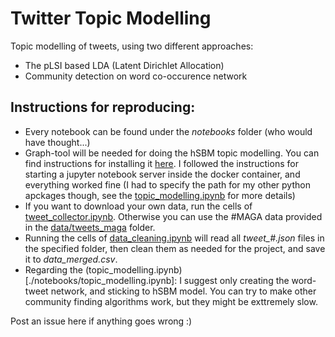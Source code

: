 # Twitter Topic Modelling

Topic modelling of tweets, using two different approaches:
- The pLSI based LDA (Latent Dirichlet Allocation)
- Community detection on word co-occurence network 

## Instructions for reproducing:
- Every notebook can be found under the *notebooks* folder (who would have thought...)
- Graph-tool will be needed for doing the hSBM topic modelling. You can find instructions for installing it [here](https://git.skewed.de/count0/graph-tool/wikis/installation-instructions). I followed the instructions for starting a jupyter notebook server inside the docker container, and everything worked fine (I had to specify the path for my other python apckages though, see the [topic_modelling.ipynb](./notebooks/topic_modelling.ipynb) for more details)
- If you want to download your own data, run the cells of [tweet_collector.ipynb](./notebooks/tweet_collector.ipynb). Otherwise you can use the #MAGA data provided in the [data/tweets_maga](./data/tweets_maga) folder.
- Running the cells of [data_cleaning.ipynb](./notebooks/data_cleaning.ipynb) will read all *tweet_#.json* files in the specified folder, then clean them as needed for the project, and save it to *data_merged.csv*.
- Regarding the (topic_modelling.ipynb)[./notebooks/topic_modelling.ipynb]: I suggest only creating the word-tweet network, and sticking to hSBM model. You can try to make other community finding algorithms work, but they might be exttremely slow. 

Post an issue here if anything goes wrong :)
